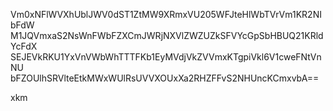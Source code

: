 Vm0xNFlWVXhUblJWV0dST1ZtMW9XRmxVU205WFJteHlWbTVrVm1KR2NIbFdW
M1JQVmxaS2NsWnFWbFZXCmJWRjNXVlZWZUZkSFVYcGpSbHBUQ21KRldYcFdX
SEJEVkRKU1YxVnVWbWhTTTFKb1EyMVdjVkZVVmxKTgpiVkl6V1cweFNtVnNU
bFZOUlhSRVlteEtkMWxWUlRsUVVXOUxXa2RHZFFvS2NHUncKCmxvbA==

xkm